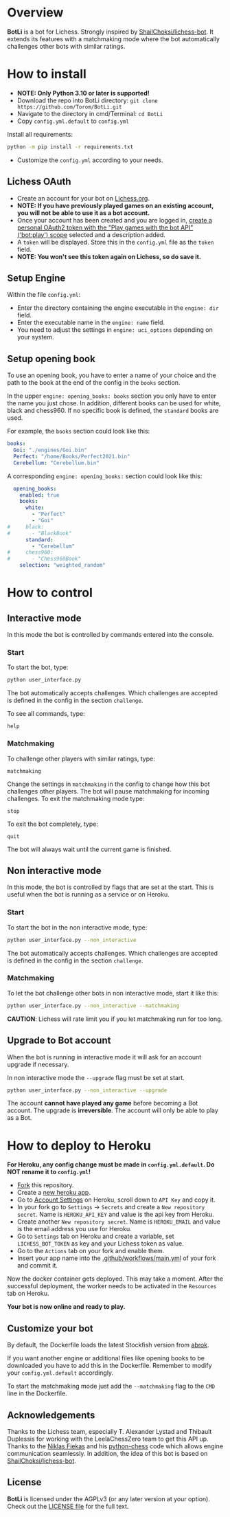 # Overview

**BotLi** is a bot for Lichess. Strongly inspired by [ShailChoksi/lichess-bot](https://github.com/ShailChoksi/lichess-bot). It extends its features with a matchmaking mode where the bot automatically challenges other bots with similar ratings.

# How to install

- **NOTE: Only Python 3.10 or later is supported!**
- Download the repo into BotLi directory: `git clone https://github.com/Torom/BotLi.git`
- Navigate to the directory in cmd/Terminal: `cd BotLi`
- Copy `config.yml.default` to `config.yml`

Install all requirements:
```bash
python -m pip install -r requirements.txt
```

- Customize the `config.yml` according to your needs.

## Lichess OAuth
- Create an account for your bot on [Lichess.org](https://lichess.org/signup).
- **NOTE: If you have previously played games on an existing account, you will not be able to use it as a bot account.**
- Once your account has been created and you are logged in, [create a personal OAuth2 token with the "Play games with the bot API" ('bot:play') scope](https://lichess.org/account/oauth/token/create?scopes[]=bot:play&description=BotLi) selected and a description added.
- A `token` will be displayed. Store this in the `config.yml` file as the `token` field.
- **NOTE: You won't see this token again on Lichess, so do save it.**

## Setup Engine
Within the file `config.yml`:
- Enter the directory containing the engine executable in the `engine: dir` field.
- Enter the executable name in the `engine: name` field.
- You need to adjust the settings in `engine: uci_options` depending on your system.

## Setup opening book
To use an opening book, you have to enter a name of your choice and the path to the book at the end of the config in the `books` section.

In the upper `engine: opening_books: books` section you only have to enter the name you just chose. In addition, different books can be used for white, black and chess960. If no specific book is defined, the `standard` books are used.

For example, the `books` section could look like this:
```yaml
books:
  Goi: "./engines/Goi.bin"
  Perfect: "/home/Books/Perfect2021.bin"
  Cerebellum: "Cerebellum.bin"
```
A corresponding `engine: opening_books:` section could look like this:
```yaml
  opening_books:
    enabled: true
    books:
      white:
        - "Perfect"
        - "Goi"
#     black:
#       - "BlackBook"
      standard:
        - "Cerebellum" 
#     chess960:
#       - "Chess960Book"
    selection: "weighted_random"
```

# How to control

## Interactive mode

In this mode the bot is controlled by commands entered into the console.

### Start

To start the bot, type:

```bash
python user_interface.py
```
The bot automatically accepts challenges. Which challenges are accepted is defined in the config in the section `challenge`.

To see all commands, type:
```
help
```

### Matchmaking

To challenge other players with similar ratings, type:
```
matchmaking
```

Change the settings in `matchmaking` in the config to change how this bot challenges other players. The bot will pause matchmaking for incoming challenges. To exit the matchmaking mode type:
```
stop
```

To exit the bot completely, type:
```
quit
```

The bot will always wait until the current game is finished.

## Non interactive mode

In this mode, the bot is controlled by flags that are set at the start. This is useful when the bot is running as a service or on Heroku.

### Start

To start the bot in the non interactive mode, type:

```bash
python user_interface.py --non_interactive
```
The bot automatically accepts challenges. Which challenges are accepted is defined in the config in the section `challenge`.

### Matchmaking

To let the bot challenge other bots in non interactive mode, start it like this:

```bash
python user_interface.py --non_interactive --matchmaking
```

**CAUTION**: Lichess will rate limit you if you let matchmaking run for too long.

## Upgrade to Bot account

When the bot is running in interactive mode it will ask for an account upgrade if necessary.

In non interactive mode the `--upgrade` flag must be set at start.


```bash
python user_interface.py --non_interactive --upgrade
```

The account **cannot have played any game** before becoming a Bot account. The upgrade is **irreversible**. The account will only be able to play as a Bot.

# How to deploy to Heroku

**For Heroku, any config change must be made in `config.yml.default`. Do NOT rename it to `config.yml`!**

- [Fork](https://github.com/Torom/BotLi/fork) this repository.
- Create a [new heroku app](https://dashboard.heroku.com/new-app).
- Go to [Account Settings](https://dashboard.heroku.com/account) on Heroku, scroll down to `API Key` and copy it.
- In your fork go to `Settings` -> `Secrets` and create a `New repository secret`. Name is `HEROKU_API_KEY` and value is the api key from Heroku.
- Create another `New repository secret`. Name is `HEROKU_EMAIL` and value is the email address you use for Heroku.
- Go to `Settings` tab on Heroku and create a variable, set `LICHESS_BOT_TOKEN` as key and your Lichess token as value.
- Go to the `Actions` tab on your fork and enable them.
- Insert your app name into the [.github/workflows/main.yml](/.github/workflows/main.yml) of your fork and commit it.

Now the docker container gets deployed. This may take a moment. After the successful deployment, the worker needs to be activated in the `Resources` tab on Heroku.

**Your bot is now online and ready to play.**

## Customize your bot

By default, the Dockerfile loads the latest Stockfish version from [abrok](https://abrok.eu/stockfish/).

If you want another engine or additional files like opening books to be downloaded you have to add this in the Dockerfile. Remember to modify your `config.yml.default` accordingly.

To start the matchmaking mode just add the `--matchmaking` flag to the `CMD` line in the Dockerfile.

## Acknowledgements
Thanks to the Lichess team, especially T. Alexander Lystad and Thibault Duplessis for working with the LeelaChessZero team to get this API up. Thanks to the [Niklas Fiekas](https://github.com/niklasf) and his [python-chess](https://github.com/niklasf/python-chess) code which allows engine communication seamlessly. In addition, the idea of this bot is based on [ShailChoksi/lichess-bot](https://github.com/ShailChoksi/lichess-bot).

## License
**BotLi** is licensed under the AGPLv3 (or any later version at your option). Check out the [LICENSE file](/LICENSE) for the full text.
